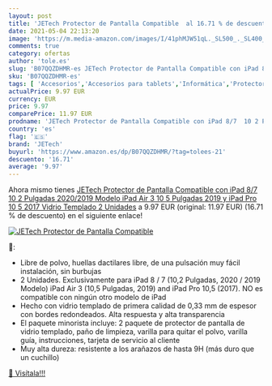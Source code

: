 ```yaml
---
layout: post
title: 'JETech Protector de Pantalla Compatible  al 16.71 % de descuento'
date: 2021-05-04 22:13:20
image: 'https://m.media-amazon.com/images/I/41phMJW51qL._SL500_._SL400_.jpg'
comments: true
category: ofertas
author: 'tole.es'
slug: 'B07QQZDHMR-es JETech Protector de Pantalla Compatible con iPad 8/7 10 2...'
sku: 'B07QQZDHMR-es'
tags: [ 'Accesorios','Accesorios para tablets','Informática','Protectores de pantalla para tablets','ipad','jetech', ]
actualPrice: 9.97 EUR
currency: EUR
price: 9.97
comparePrice: 11.97 EUR
prodname: 'JETech Protector de Pantalla Compatible con iPad 8/7  10 2 Pulgadas  2020/2019 Modelo   iPad Air 3  10 5 Pulgadas  2019  y iPad Pro 10 5  2017   Vidrio Templado  2 Unidades'
country: 'es'
flag: '🇪🇸'
brand: 'JETech'
buyurl: 'https://www.amazon.es/dp/B07QQZDHMR/?tag=tolees-21'
descuento: '16.71'
average: '9.97'
---
```


Ahora mismo tienes [JETech Protector de Pantalla Compatible con iPad 8/7  10 2 Pulgadas  2020/2019 Modelo   iPad Air 3  10 5 Pulgadas  2019  y iPad Pro 10 5  2017   Vidrio Templado  2 Unidades](https://www.amazon.es/dp/B07QQZDHMR/?tag=tolees-21) a 9.97 EUR (original: 11.97 EUR) (16.71 %  de descuento) en el siguiente enlace!

[![JETech Protector de Pantalla Compatible ](https://m.media-amazon.com/images/I/41phMJW51qL._SL500_._SL400_.jpg)](https://www.amazon.es/dp/B07QQZDHMR/?tag=tolees-21)

🔎:

- Libre de polvo, huellas dactilares libre, de una pulsación muy fácil instalación, sin burbujas
- 2 Unidades. Exclusivamente para iPad 8 / 7 (10,2 Pulgadas, 2020 / 2019 Modelo) iPad Air 3 (10,5 Pulgadas, 2019) and iPad Pro 10,5 (2017). NO es compatible con ningún otro modelo de iPad
- Hecho con vidrio templado de primera calidad de 0,33 mm de espesor con bordes redondeados. Alta respuesta y alta transparencia
- El paquete minorista incluye: 2 paquete de protector de pantalla de vidrio templado, paño de limpieza, varilla para quitar el polvo, varilla guía, instrucciones, tarjeta de servicio al cliente
- Muy alta dureza: resistente a los arañazos de hasta 9H (más duro que un cuchillo)

[🛒 Visítala!!!](https://www.amazon.es/dp/B07QQZDHMR/?tag=tolees-21)
